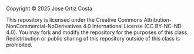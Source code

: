 Copyright © 2025 Jose Ortiz Costa

This repository is licensed under the Creative Commons Attribution-NonCommercial-NoDerivatives 4.0 International License
(CC BY-NC-ND 4.0). You may fork and modify the repository for the purposes of this class. Redistribution or public sharing 
of this repository outside of this class is prohibited.
